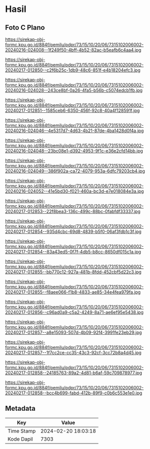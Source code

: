# Hasil

## Foto C Plano

https://sirekap-obj-formc.kpu.go.id/884f/pemilu/pdpr/73/15/10/20/06/7315102006002-20240216-024008--1f249f50-4bff-4b52-82ac-b5eafb6c4aa4.jpg

https://sirekap-obj-formc.kpu.go.id/884f/pemilu/pdpr/73/15/10/20/06/7315102006002-20240217-012850--c2f6b25c-1db9-48c6-851f-e4b18204efc3.jpg

https://sirekap-obj-formc.kpu.go.id/884f/pemilu/pdpr/73/15/10/20/06/7315102006002-20240216-024028--243ce8bf-0a26-4fa5-b56b-c5074edcb1fb.jpg

https://sirekap-obj-formc.kpu.go.id/884f/pemilu/pdpr/73/15/10/20/06/7315102006002-20240217-012851--1585ceb6-6350-456f-92c8-40a4f128591f.jpg

https://sirekap-obj-formc.kpu.go.id/884f/pemilu/pdpr/73/15/10/20/06/7315102006002-20240216-024046--4e5317d7-4d63-4b21-87de-4ba1428d0f4a.jpg

https://sirekap-obj-formc.kpu.go.id/884f/pemilu/pdpr/73/15/10/20/06/7315102006002-20240216-024048--23bc08e1-d392-4953-9f1c-e36e2cfd14bb.jpg

https://sirekap-obj-formc.kpu.go.id/884f/pemilu/pdpr/73/15/10/20/06/7315102006002-20240216-024049--386f902a-ca72-4079-953a-6dfc79203cb4.jpg

https://sirekap-obj-formc.kpu.go.id/884f/pemilu/pdpr/73/15/10/20/06/7315102006002-20240216-024052--41e5bd30-f021-460a-bc3d-e7e018084e3a.jpg

https://sirekap-obj-formc.kpu.go.id/884f/pemilu/pdpr/73/15/10/20/06/7315102006002-20240217-012853--22f8bea3-136c-499c-88bc-0fabfdf33337.jpg

https://sirekap-obj-formc.kpu.go.id/884f/pemilu/pdpr/73/15/10/20/06/7315102006002-20240217-012854--935d4cbc-69d8-4839-b5f0-06af3fdb1c3f.jpg

https://sirekap-obj-formc.kpu.go.id/884f/pemilu/pdpr/73/15/10/20/06/7315102006002-20240217-012854--83a43ed5-0f7f-4db5-b8cc-8650df015c1a.jpg

https://sirekap-obj-formc.kpu.go.id/884f/pemilu/pdpr/73/15/10/20/06/7315102006002-20240217-012855--bb770c12-927a-481b-8fdd-452cbf5d22c3.jpg

https://sirekap-obj-formc.kpu.go.id/884f/pemilu/pdpr/73/15/10/20/06/7315102006002-20240217-012855--f8aee066-f1b8-4833-ae85-34e4fea979fa.jpg

https://sirekap-obj-formc.kpu.go.id/884f/pemilu/pdpr/73/15/10/20/06/7315102006002-20240217-012856--c96ad0a9-c5a2-4249-8a71-ae6ef95e5438.jpg

https://sirekap-obj-formc.kpu.go.id/884f/pemilu/pdpr/73/15/10/20/06/7315102006002-20240217-012857--a8e15093-507d-4b09-92f4-3991fe23eb29.jpg

https://sirekap-obj-formc.kpu.go.id/884f/pemilu/pdpr/73/15/10/20/06/7315102006002-20240217-012857--1f7cc2ce-cc35-43c3-92cf-3cc72b8a4d45.jpg

https://sirekap-obj-formc.kpu.go.id/884f/pemilu/pdpr/73/15/10/20/06/7315102006002-20240217-012858--24185763-89a2-4d81-b6af-59c709878977.jpg

https://sirekap-obj-formc.kpu.go.id/884f/pemilu/pdpr/73/15/10/20/06/7315102006002-20240217-012858--bcc4b699-fabd-412b-89f9-c0b6c553e1e0.jpg


## Metadata

| Key        | Value               |
| ---------- | ------------------- |
| Time Stamp | 2024-02-20 18:03:18 |
| Kode Dapil | 7303                |



